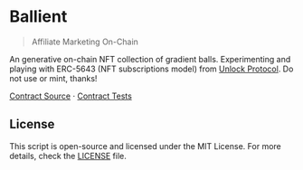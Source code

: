 # Ballient

> Affiliate Marketing On-Chain

An generative on-chain NFT collection of gradient balls. Experimenting and playing with ERC-5643 (NFT subscriptions model) from [Unlock Protocol](https://unlock-protocol.com/). Do not use or mint, thanks!

[Contract Source](src) · [Contract Tests](test)

## License

This script is open-source and licensed under the MIT License. For more details, check the [LICENSE](LICENSE) file.
